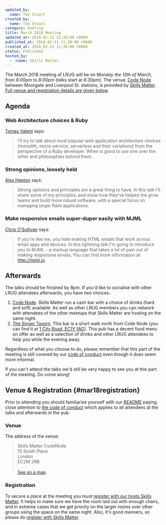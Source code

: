```yaml
---
updated_by:
  name: Tom Stuart
created_by:
  name: Tom Stuart
category: meeting
title: March 2018 Meeting
updated_at: 2018-02-21 11:20:00 +0000
published_at: 2018-02-21 11:20:00 +0000
created_at: 2018-02-21 11:20:00 +0000
status: Published
hosted_by:
  - :name: Skills Matter
---
```


The March 2018 meeting of LRUG will be on *Monday the 12th of March*,
from _6:00pm_ to _8:00pm_ (talks start at _6:30pm_).  The venue, [Code
Node][skills-matter-venue] between
Moorgate and Liverpool St. stations, is provided by [Skills
Matter](http://www.skillsmatter.com).  [Full venue and registration details are
given below](#mar18registration).

## Agenda

### Web Architecture choices & Ruby

[Tomas Valent](https://twitter.com/equivalent8) says:

> I'll try to talk about most popular web application architecture choices
> (monolith, micro-service, serverless and their variations) from the
> perspective of a Ruby developer. When is good to use one over the other and
> philosophies behind them.

### Strong opinions, loosely held

[Alex Heeton](https://twitter.com/alexheeton) says:

> Strong opinions and principles are a great thing to have. In this talk I'll
> share some of my principles, and show how they've helped me grow teams and
> build more robust software, with a special focus on managing larger Rails
> applications.

### Make responsive emails super-duper easily with MJML

[Chris O’Sullivan](https://twitter.com/thechrisoshow) says:

> If you're like me, you hate making HTML emails that work across email apps
> and devices. In this lightning talk I'm going to introduce you to MJML - a
> markup language that takes a lot of pain out of making responsive emails. You
> can find more information at http://mjml.io.

## Afterwards

The talks should be finished by 8pm. If you'd like to socialise with other LRUG
attendees afterwards, you have two choices:

1. [Code Node][skills-matter-venue].  Skills Matter run a cash bar with a
   choice of drinks (hard and soft) available.  As well as other LRUG members
   you can network with attendees of the other meetups that Skills Matter are
   hosting on the same night.
2. [The Singer Tavern](http://singertavern.com/).  This bar is a short walk
   north from Code Node (you can find it at [1 City Road, EC1Y
   1AG](https://goo.gl/maps/w9kPu)).  This pub has a decent food menu on offer
   as well as a selection of drinks and other LRUG attendees to help you
   while the evening away.

Regardless of what you choose to do, please remember that this part of the
meeting is still covered by our [code of
conduct](http://readme.lrug.org/#code-of-conduct) even though it does seem more
informal.

If you can't attend the talks we'd still be very happy to see you at this part
of the meeting.  Do come along!

## Venue & Registration {#mar18registration}

Prior to attending you should familiarise yourself with our
[README](http://readme.lrug.org/) paying close attention to [the code of
conduct](http://readme.lrug.org/#code-of-conduct) which applies to
all attendees at the talks and afterwards in the pub.

### Venue

The address of the venue:

> Skills Matter CodeNode<br/>10 South Place<br/>London<br/>EC2M 2RB<br/><br/>[See on a map](https://goo.gl/maps/ONJT4)

### Registration

To secure a place at the meeting you *must* [register with our hosts
Skills Matter][skills-matter-event].  It helps to
make sure we have the room laid out with enough chairs, and in extreme cases
that we get priority on the larger rooms over other groups using the space on
the same night.  Also, it's good manners, so please do [register with Skills
Matter][skills-matter-event].

[skills-matter-venue]: https://skillsmatter.com/locations/264-skills-matter-codenode
[skills-matter-event]: https://skillsmatter.com/meetups/10709-lrug-march
